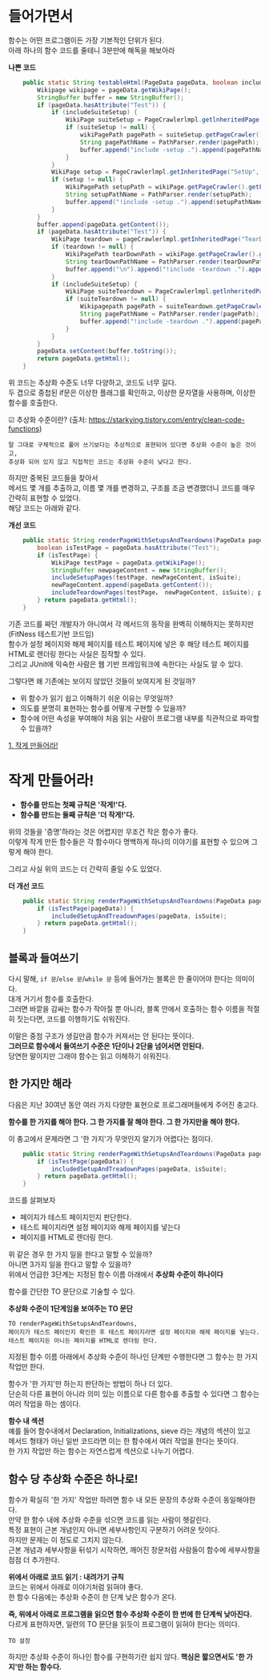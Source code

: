 # 들어가면서   
함수는 어떤 프로그램이든 가장 기본적인 단위가 된다.       
아래 하나의 함수 코드를 줄테니 3분만에 해독을 해보아라       
   
**나쁜 코드**
```java
    public static String testableHtml(PageData pageData, boolean includeSuiteSetup) throws Exception {
        Wikipage wikipage = pageData.getWikiPage();
        StringBuffer buffer = new StringBuffer();
        if (pageData.hasAttribute("Test")) {
            if (includeSuiteSetup) {
                WikiPage suiteSetup = PageCrawlerlmpl.getlnheritedPage(SuiteResponder.SUITE_SETUP_NAME, wikiPage);
                if (suiteSetup != null) {
                    wikiPagePath pagePath = suiteSetup.getPageCrawler().getFullPath(suiteSetup);
                    String pagePathName = PathParser.render(pagePath);
                    buffer.append("include -setup .").append(pagePathName).append("\n");
                }
            }
            WikiPage setup = PageCrawlerlmpl.getInheritedPage("SetUp", wikiPage);
            if (setup != null) {
                WikiPagePath setupPath = wikiPage.getPageCrawler().getFullPath(setup);
                String setupPathName = PathParser.render(setupPath);
                buffer.append("!include -setup .").append(setupPathName).append("\n");
            }
        }
        buffer.append(pageData.getContent());
        if (pageData.hasAttribute("Test")) {
            WikiPage teardown = pageCrawlerlmpl.getInheritedPage("TearDown", wikiPage);
            if (teardown != null) {
                WikiPagePath tearDownPath = wikiPage.getPageCrawler().getFullPath(teardown);
                String tearDownPathName = PathParser.render(tearDownPath);
                buffer.append("\n").append("!include -teardown .").append(tearDownPathName).append("\n");
            }
            if (includeSuiteSetup) {
                WikiPage suiteTeardown = PageCrawlerlmpl.getlnheritedPage(SuiteResponder.SUITE_TEARDOWN_NAME, wikiPage);
                if (suiteTeardown != null) {
                    Wikipagepath pagePath = suiteTeardown.getPageCrawler().getFullPath(suiteTeardown);
                    String pagePathName = PathParser.render(pagePath);
                    buffer.append("!include -teardown .").append(pagePathName).append("\n");
                }
            }
        }
        pageData.setContent(buffer.toString());
        return pageData.getHtml();
    }

```
위 코드는 추상화 수준도 너무 다양하고, 코드도 너무 길다.   
두 겹으로 중첩된 if문은 이상한 플래그를 확인하고, 이상한 문자열을 사용하며, 이상한 함수를 호출한다.   

☑︎ 추상화 수준이란? (출처: https://starkying.tistory.com/entry/clean-code-functions)
```
말 그대로 구체적으로 풀어 쓰기보다는 추상적으로 표현되어 있다면 추상화 수준이 높은 것이고, 
추상화 되어 있지 않고 직접적인 코드는 추상화 수준이 낮다고 한다.
```
하지만 중복된 코드들을 찾아서   
메서드 몇 개를 추출하고, 이름 몇 개를 변경하고, 구조를 조금 변경했더니 코드를 매우 간략히 표현할 수 있었다.     
해당 코드는 아래와 같다.   

**개선 코드**
```java
    public static String renderPageWithSetupsAndTeardowns(PageData pageData, boolean isSuite) throws Exception {
        boolean isTestPage = pageData.hasAttribute("Test");
        if (isTestPage) {
            WikiPage testPage = pageData.getWikiPage();
            StringBuffer newpageContent = new StringBuffer();
            includeSetupPages(testPage, newPageContent, isSuite);
            newPageContent.append(pageData.getContent());
            includeTeardownPages(testPage， newPageContent, isSuite); pageData.setContent(newPageContent.toString());
        } return pageData.getHtml();
    }
```
기존 코드를 짜던 개발자가 아니여서 각 메서드의 동작을 완벽히 이해하지는 못하지만 (FitNess 테스트기반 코드임)   
함수가 설정 페이지와 해제 페이지를 테스트 페이지에 넣은 후 해당 테스트 페이지를 HTML로 렌더링 한다는 사실은 짐작할 수 있다.  
그리고 JUnit에 익숙한 사람은 웹 기반 프레임워크에 속한다는 사실도 알 수 있다.   

그렇다면 왜 기존에는 보이지 않았던 것들이 보여지게 된 것일까?    
* 위 함수가 읽기 쉽고 이해하기 쉬운 이유는 무엇일까?   
* 의도를 분명히 표현하는 함수를 어떻게 구현할 수 있을까?   
* 함수에 어떤 속성을 부여해야 처음 읽는 사람이 프로그램 내부를 직관적으로 파악할 수 있을까?   

[1. 작게 만들어라!](#작게-만들어라!)     

# 작게 만들어라! 
* **함수를 만드는 첫째 규칙은 '작게!'다.**      
* **함수를 만드는 둘째 규칙은 '더 작게!'다.**    
   
위의 것들을 '증명'하라는 것은 어렵지만 무조건 작은 함수가 좋다.        
이렇게 작게 만든 함수들은 각 함수마다 명백하게 하나의 이야기를 표현할 수 있으며 그렇게 해야 한다.        
   
그리고 사실 위의 코드는 더 간략히 줄일 수도 있었다.    

**더 개선 코드**
```java
    public static String renderPageWithSetupsAndTeardowns(PageData pageData, boolean isSuite) throws Exception {
        if (isTestPage(pageData)) {
            includedSetupAndTreadownPages(pageData, isSuite);
        } return pageData.getHtml();
    }
```

## 블록과 들여쓰기   
다시 말해, ```if 문```/```else 문```/```while 문``` 등에 들어가는 블록은 한 줄이어야 한다는 의미이다.   
대개 거기서 함수를 호출한다.       
그러면 바깥을 감싸는 함수가 작아질 뿐 아니라, 블록 안에서 호출하는 함수 이름을 적절히 짓는다면, 코드를 이행하기도 쉬워진다.       
   
이말은 중첨 구조가 생길만큼 함수가 커져서는 안 된다는 뜻이다.   
**그러므로 함수에서 들여쓰기 수준은 1단이나 2단을 넘어서면 안된다.**   
당연한 말이지만 그래야 함수는 읽고 이해하기 쉬워진다.   

## 한 가지만 해라     
다음은 지난 30여년 동안 여러 가지 다양한 표현으로 프로그래머들에게 주어진 충고다.        
   
**함수를 한 가지를 해야 한다. 그 한 가지를 잘 해야 한다. 그 한 가지만을 해야 한다.**     
  
이 충고에서 문제라면 그 '한 가지'가 무엇인지 알기가 어렵다는 점이다.
   
```java
    public static String renderPageWithSetupsAndTeardowns(PageData pageData, boolean isSuite) throws Exception {
        if (isTestPage(pageData)) {
            includedSetupAndTreadownPages(pageData, isSuite);
        } return pageData.getHtml();
    }
```   
코드를 살펴보자   

* 페이지가 테스트 페이지인지 판단한다.   
* 테스트 페이지라면 설정 페이지와 해제 페이지를 넣는다
* 페이지를 HTML로 렌더링 한다.   
      
위 같은 경우 한 가지 일을 한다고 말할 수 있을까?       
아니면 3가지 일을 한다고 말할 수 있을까?          
위에서 언급한 3단계는 지정된 함수 이름 아래에서 **추상화 수준이 하나이다**    
       
함수를 간단한 TO 문단으로 기술할 수 있다.   

**추상화 수준이 1단계임을 보여주는 TO 문단**
```
TO renderPageWithSetupsAndTeardowns,   
페이지가 테스트 페이인지 확인한 후 테스트 페이지라면 설정 페이지와 해제 페이지를 넣는다.   
테스트 페이지든 아니든 페이지를 HTML로 렌더링 한다.   
```
지정된 함수 이름 아래에서 추상화 수준이 하나인 단계만 수행한다면 그 함수는 한 가지 작업만 한다.      
  
함수가 '한 가지'만 하는지 판단하는 방법이 하나 더 있다.      
단순히 다른 표현이 아니라 의미 있는 이름으로 다른 함수를 추출할 수 있다면 그 함수는 여러 작업을 하는 셈이다.      

**함수 내 섹션**        
예를 들어 함수내에서 Declaration, Initializations, sieve 라는 개념의 섹션이 있고      
메서드 형태가 아닌 일반 코드라면 이는 한 함수에서 여러 작업을 한다는 뜻이다.     
한 가지 작업만 하는 함수는 자연스럽게 섹션으로 나누기 어렵다.     
  
## 함수 당 추상화 수준은 하나로!   
함수가 확실히 '한 가지' 작업만 하려면 함수 내 모든 문장의 추상화 수준이 동일해야한다.        
만약 한 함수 내에 추상화 수준을 섞으면 코드를 읽는 사람이 헷갈린다.       
특정 표현이 근본 개념인지 아니면 세부사항인지 구분하기 어려운 탓이다.      
하지만 문제는 이 정도로 그치지 않는다.     
근본 개념과 세부사항을 뒤섞기 시작하면, 깨어진 창문처럼 사람들이 함수에 세부사항을 점점 더 추가한다.      
   
**위에서 아래로 코드 읽기 : 내려가기 규칙**   
코드는 위에서 아래로 이야기처럼 읽혀야 좋다.         
한 함수 다음에는 추상화 수준이 한 단계 낮은 함수가 온다.         
         
**즉, 위에서 아래로 프로그램을 읽으면 함수 추상화 수준이 한 번에 한 단계씩 낮아진다.**          
다르게 표현하자면, 일련의 TO 문단을 읽듯이 프로그램이 읽혀야 한다는 의미다.     

```
TO 설정 
```

하지만 추상화 수준이 하나인 함수를 구현하기란 쉽지 않다. **핵심은 짧으면서도 '한 가지'만 하는 함수다.**        
   


